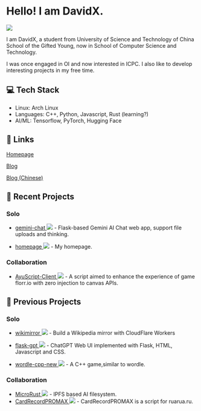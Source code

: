 # Hello! I am DavidX.
[![](https://github-readme-stats-one-bice.vercel.app/api?username=Davidasx&show_icons=true&include_all_commits=true&role=OWNER,ORGANIZATION_MEMBER#gh-light-mode-only)](https://github-readme-stats-one-bice.vercel.app/api?username=Davidasx&show_icons=true&include_all_commits=true&role=OWNER,ORGANIZATION_MEMBER#gh-light-mode-only)

I am DavidX, a student from University of Science and Technology of China School of  the Gifted Young, now in School of Computer Science and Technology.

I was once engaged in OI and now interested in ICPC. I also like to develop interesting projects in my free time.

## 💻 Tech Stack

- Linux: Arch Linux
- Languages: C++, Python, Javascript, Rust (learning?)
- AI/ML: Tensorflow, PyTorch, Hugging Face

## 🔗 Links

[Homepage](https://davidx.top)

[Blog](https://blog.davidx.top)

[Blog (Chinese)](https://blog-zh.davidx.top)

## 🚀 Recent Projects

### Solo

- [gemini-chat ![](https://img.shields.io/github/languages/code-size/Davidasx/gemini-chat)](https://github.com/Davidasx/gemini-chat) - Flask-based Gemini AI Chat web app, support file uploads and thinking.


- [homepage ![](https://img.shields.io/github/languages/code-size/Davidasx/homepage)](https://github.com/Davidasx/homepage) - My homepage.
### Collaboration

- [AyuScript-Client ![](https://img.shields.io/github/languages/code-size/AyuScript/AyuScript-Client)](https://github.com/AyuScript/AyuScript-Client) - A script aimed to enhance the experience of game florr.io with zero injection to canvas APIs.

## 📜 Previous Projects

### Solo

- [wikimirror ![](https://img.shields.io/github/languages/code-size/Davidasx/wikimirror)](https://github.com/Davidasx/wikimirror) - Build a Wikipedia mirror with CloudFlare Workers

- [flask-gpt ![](https://img.shields.io/github/languages/code-size/Davidasx/flask-gpt)](https://github.com/Davidasx/flask-gpt) - ChatGPT Web UI implemented with Flask, HTML, Javascript and CSS.

- [wordle-cpp-new ![](https://img.shields.io/github/languages/code-size/Davidasx/wordle-cpp-new)](https://github.com/Davidasx/wordle-cpp-new) - A C++ game,similar to wordle.

### Collaboration

- [MicroRust ![](https://img.shields.io/github/languages/code-size/OSH-2025/MicroRust)](https://github.com/OSH-2025/MicroRust) - IPFS based AI filesystem.
- [CardRecordPROMAX ![](https://img.shields.io/github/languages/code-size/Davidasx/CardRecordPROMAX)](https://github.com/Davidasx/CardRecordPROMAX) - CardRecordPROMAX is a script for ruarua.ru.
